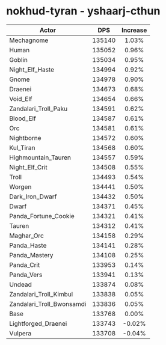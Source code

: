 # nokhud-tyran - yshaarj-cthun
| Actor | DPS | Increase |
|---|:---:|:---:|
|Mechagnome|135140|1.03%|
|Human|135052|0.96%|
|Goblin|135034|0.95%|
|Night_Elf_Haste|134994|0.92%|
|Gnome|134978|0.90%|
|Draenei|134673|0.68%|
|Void_Elf|134654|0.66%|
|Zandalari_Troll_Paku|134591|0.62%|
|Blood_Elf|134587|0.61%|
|Orc|134581|0.61%|
|Nightborne|134572|0.60%|
|Kul_Tiran|134568|0.60%|
|Highmountain_Tauren|134557|0.59%|
|Night_Elf_Crit|134508|0.55%|
|Troll|134493|0.54%|
|Worgen|134441|0.50%|
|Dark_Iron_Dwarf|134432|0.50%|
|Dwarf|134371|0.45%|
|Panda_Fortune_Cookie|134321|0.41%|
|Tauren|134312|0.41%|
|Maghar_Orc|134158|0.29%|
|Panda_Haste|134141|0.28%|
|Panda_Mastery|134108|0.25%|
|Panda_Crit|133953|0.14%|
|Panda_Vers|133941|0.13%|
|Undead|133874|0.08%|
|Zandalari_Troll_Kimbul|133838|0.05%|
|Zandalari_Troll_Bwonsamdi|133836|0.05%|
|Base|133768|0.00%|
|Lightforged_Draenei|133743|-0.02%|
|Vulpera|133708|-0.04%|
